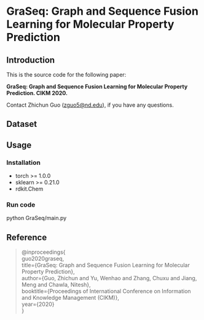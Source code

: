 # GraSeq: Graph and Sequence Fusion Learning for Molecular Property Prediction


## Introduction
This is the source code for the following paper: 

**GraSeq: Graph and Sequence Fusion Learning for Molecular Property Prediction. CIKM 2020.**

Contact Zhichun Guo (zguo5@nd.edu), if you have any questions.

## Dataset

## Usage

### Installation
- torch >= 1.0.0
- sklearn >= 0.21.0
- rdkit.Chem 

### Run code
python GraSeq/main.py

## Reference
>@inproceedings{  
guo2020graseq,  
title={GraSeq: Graph and Sequence Fusion Learning for Molecular Property Prediction},  
author={Guo, Zhichun and Yu, Wenhao and Zhang, Chuxu and Jiang, Meng and Chawla, Nitesh},  
booktitle={Proceedings of International Conference on Information and Knowledge Management (CIKM)},  
year={2020}  
}
